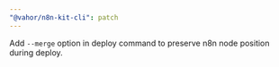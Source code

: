 ```yaml
---
"@vahor/n8n-kit-cli": patch
---
```


Add `--merge` option in deploy command to preserve n8n node position during deploy.
